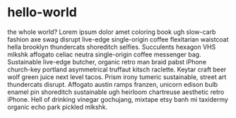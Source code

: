 # hello-world
the whole world?
Lorem ipsum dolor amet coloring book ugh slow-carb fashion axe swag disrupt live-edge single-origin coffee flexitarian waistcoat hella brooklyn thundercats shoreditch selfies. Succulents hexagon VHS mlkshk affogato celiac neutra single-origin coffee messenger bag. Sustainable live-edge butcher, organic retro man braid pabst iPhone church-key portland asymmetrical truffaut kitsch raclette. Keytar craft beer wolf green juice next level tacos. Prism irony tumeric sustainable, street art thundercats disrupt. Affogato austin ramps franzen, unicorn edison bulb enamel pin shoreditch sustainable ugh heirloom chartreuse aesthetic retro iPhone. Hell of drinking vinegar gochujang, mixtape etsy banh mi taxidermy organic echo park pickled mlkshk.
